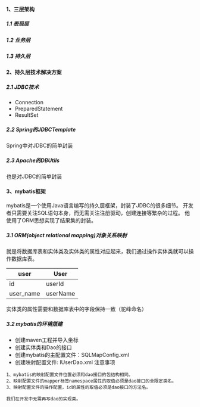 #### 1、三层架构
##### 1.1 表现层
##### 1.2 业务层
##### 1.3 持久层

#### 2、持久层技术解决方案
##### 2.1 JDBC技术
- Connection
- PreparedStatement
- ResultSet

##### 2.2 Spring的JDBCTemplate
Spring中对JDBC的简单封装

##### 2.3 Apache的DBUtils
也是对JDBC的简单封装

#### 3、mybatis框架
mybatis是一个使用Java语言编写的持久层框架，封装了JDBC的很多细节。
开发者只需要关注SQL语句本身，而无需关注注册驱动，创建连接等繁杂的过程。
他使用了ORM思想实现了结果集的封装。

##### 3.1 ORM(object relational mapping)对象关系映射
就是将数据库表和实体类及实体类的属性对应起来，我们通过操作实体类就可以操作数据库表。

|  user   | User  |
|  ----  | ----  |
| id  | userId |
| user_name  | userName |

实体类的属性需要和数据库表中的字段保持一致（驼峰命名）

##### 3.2 mybatis的环境搭建
- 创建maven工程并导入坐标
- 创建实体类和Dao的接口
- 创建mybatis的主配置文件：SQLMapConfig.xml
- 创建映射配置文件: IUserDao.xml
注意事项
```
1、mybatis的映射配置文件位置必须和dao接口的包结构相同。
2、映射配置文件的mapper标签namespace属性的取值必须是dao接口的全限定类名。
3、映射配置文件的操作配置，id的属性的取值必须是dao接口的方法名。

我们在开发中无需再写dao的实现类。
```
